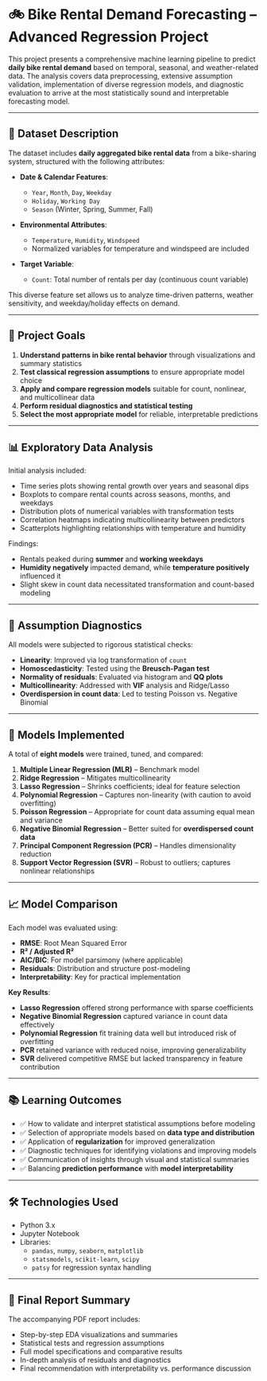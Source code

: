 # 🚲 Bike Rental Demand Forecasting – Advanced Regression Project

This project presents a comprehensive machine learning pipeline to predict **daily bike rental demand** based on temporal, seasonal, and weather-related data. The analysis covers data preprocessing, extensive assumption validation, implementation of diverse regression models, and diagnostic evaluation to arrive at the most statistically sound and interpretable forecasting model.

---

## 📁 Dataset Description

The dataset includes **daily aggregated bike rental data** from a bike-sharing system, structured with the following attributes:

- **Date & Calendar Features**:
  - `Year`, `Month`, `Day`, `Weekday`
  - `Holiday`, `Working Day`
  - `Season` (Winter, Spring, Summer, Fall)

- **Environmental Attributes**:
  - `Temperature`, `Humidity`, `Windspeed`
  - Normalized variables for temperature and windspeed are included

- **Target Variable**:
  - `Count`: Total number of rentals per day (continuous count variable)

This diverse feature set allows us to analyze time-driven patterns, weather sensitivity, and weekday/holiday effects on demand.

---

## 🎯 Project Goals

1. **Understand patterns in bike rental behavior** through visualizations and summary statistics
2. **Test classical regression assumptions** to ensure appropriate model choice
3. **Apply and compare regression models** suitable for count, nonlinear, and multicollinear data
4. **Perform residual diagnostics and statistical testing**
5. **Select the most appropriate model** for reliable, interpretable predictions

---

## 📊 Exploratory Data Analysis

Initial analysis included:

- Time series plots showing rental growth over years and seasonal dips
- Boxplots to compare rental counts across seasons, months, and weekdays
- Distribution plots of numerical variables with transformation tests
- Correlation heatmaps indicating multicollinearity between predictors
- Scatterplots highlighting relationships with temperature and humidity

Findings:
- Rentals peaked during **summer** and **working weekdays**
- **Humidity negatively** impacted demand, while **temperature positively** influenced it
- Slight skew in count data necessitated transformation and count-based modeling

---

## 🧪 Assumption Diagnostics

All models were subjected to rigorous statistical checks:

- **Linearity**: Improved via log transformation of `count`
- **Homoscedasticity**: Tested using the **Breusch-Pagan test**
- **Normality of residuals**: Evaluated via histogram and **QQ plots**
- **Multicollinearity**: Addressed with **VIF** analysis and Ridge/Lasso
- **Overdispersion in count data**: Led to testing Poisson vs. Negative Binomial

---

## 🧠 Models Implemented

A total of **eight models** were trained, tuned, and compared:

1. **Multiple Linear Regression (MLR)** – Benchmark model
2. **Ridge Regression** – Mitigates multicollinearity
3. **Lasso Regression** – Shrinks coefficients; ideal for feature selection
4. **Polynomial Regression** – Captures non-linearity (with caution to avoid overfitting)
5. **Poisson Regression** – Appropriate for count data assuming equal mean and variance
6. **Negative Binomial Regression** – Better suited for **overdispersed count data**
7. **Principal Component Regression (PCR)** – Handles dimensionality reduction
8. **Support Vector Regression (SVR)** – Robust to outliers; captures nonlinear relationships

---

## 📈 Model Comparison

Each model was evaluated using:

- **RMSE**: Root Mean Squared Error  
- **R² / Adjusted R²**  
- **AIC/BIC**: For model parsimony (where applicable)  
- **Residuals**: Distribution and structure post-modeling  
- **Interpretability**: Key for practical implementation

**Key Results**:

- **Lasso Regression** offered strong performance with sparse coefficients
- **Negative Binomial Regression** captured variance in count data effectively
- **Polynomial Regression** fit training data well but introduced risk of overfitting
- **PCR** retained variance with reduced noise, improving generalizability
- **SVR** delivered competitive RMSE but lacked transparency in feature contribution

---

## 📚 Learning Outcomes

- ✅ How to validate and interpret statistical assumptions before modeling
- ✅ Selection of appropriate models based on **data type and distribution**
- ✅ Application of **regularization** for improved generalization
- ✅ Diagnostic techniques for identifying violations and improving models
- ✅ Communication of insights through visual and statistical summaries
- ✅ Balancing **prediction performance** with **model interpretability**

---

## 🛠 Technologies Used

- Python 3.x  
- Jupyter Notebook  
- Libraries:
  - `pandas`, `numpy`, `seaborn`, `matplotlib`
  - `statsmodels`, `scikit-learn`, `scipy`
  - `patsy` for regression syntax handling

---

## 📄 Final Report Summary

The accompanying PDF report includes:

- Step-by-step EDA visualizations and summaries
- Statistical tests and regression assumptions
- Full model specifications and comparative results
- In-depth analysis of residuals and diagnostics
- Final recommendation with interpretability vs. performance discussion

